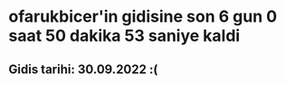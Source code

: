 # ofarukbicer'in gidisine son 6 gun 0 saat 50 dakika 53 saniye kaldi

## Gidis tarihi: 30.09.2022 :(